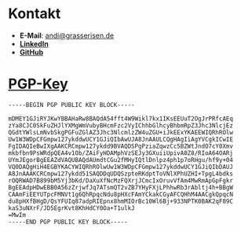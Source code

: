 # Kontakt
- **E-Mail**: [andi@grasserisen.de](mailto:andi@grasserisen.de)
- **[LinkedIn](https://www.linkedin.com/in/andreas-grasser-1b4a10246/)**
- **[GitHub](https://github.com/andigandhi)**

# [PGP-Key](https://keyserver.ubuntu.com/pks/lookup?op=get&search=0x6144e970530d56dd60e90851a6a70d76ef291d77)
```
-----BEGIN PGP PUBLIC KEY BLOCK-----

mDMEY1GJiRYJKwYBBAHaRw8BAQdA54fft4W9Wikl7kx1IKsEEUuT2OgJrPRfcAEq
zYa8CJC0SkFuZHJlYXMgWmVubyBHcmFzc2VyIChhbGlhcyBhbmRpZ3Jhc3NlcjEz
QGdtYWlsLmNvbSkgPGFuZGlAZ3Jhc3NlcmlzZW4uZGU+iJkEExYKAEEWIQRhROlw
Uw1W3WDpCFGmpw127ykddwUCY1GJiQIbAwUJA8JnAAULCQgHAgIiAgYVCgkICwIE
FgIDAQIeBwIXgAAKCRCmpw127ykdd9BVAQDSPgPziaZqwzCc5BZWtJndO7cY0Xmv
mkbfbn9PsWRdpQEA4v1Ob/ZAiFyHDAMphVzSEJy3GXuiiUpivA0Z8/RIoA64OARj
UYmJEgorBgEEAZdVAQUBAQdAUmdtCGu2fMHyIQtlDnlpz4ph1p7oRHgu/hf9y+04
VQ0DAQgHiH4EGBYKACYWIQRhROlwUw1W3WDpCFGmpw127ykddwUCY1GJiQIbDAUJ
A8JnAAAKCRCmpw127ykdd51SAQDDqUDQSzpteRKdptToVNlXPhUZHI+TpgL4bdks
rOQRWAD7B899bM5Yj3bKd/DaXuXfNcMzFQXrjJCmcIxOruvVfAm4MwRmApGpFgkr
BgEEAdpHDwEBB0A56zZrjwfJq7ATsmQT2vZB7YHyFXjLPhhwRb3rAbltj4h+BBgW
CAAmFiEEYUTpcFMNVt1g6QhRpqcNdu8pHXcFAmYCkakCGyAFCQHhM4AACgkQpqcN
du8pHXfBHgD/QsYFUIq87adpRIEpnx8hmMIOrBc10Wl6Bj+933NPTK0BAK2qF89C
kaS3uNXrF/JD5EgrKvt8KhHdCY0Oa+T1ulkJ
=MwIm
-----END PGP PUBLIC KEY BLOCK-----
```